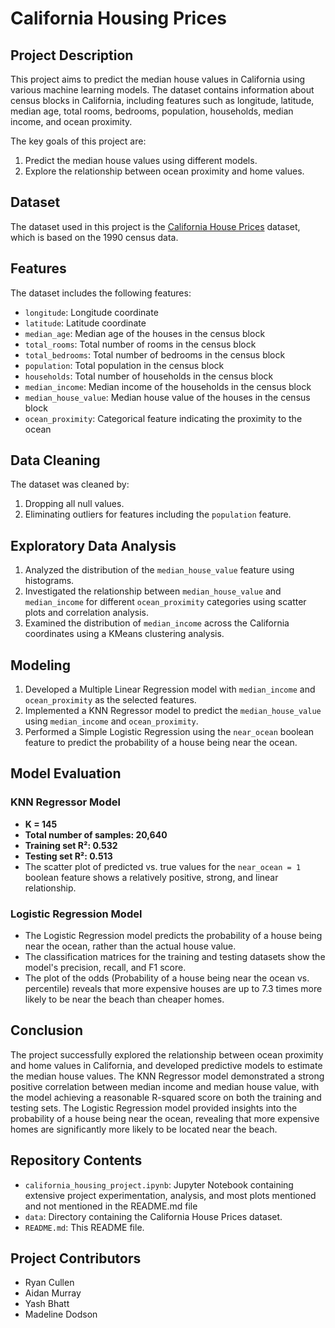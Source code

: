 # California Housing Prices

## Project Description
This project aims to predict the median house values in California using various machine learning models. The dataset contains information about census blocks in California, including features such as longitude, latitude, median age, total rooms, bedrooms, population, households, median income, and ocean proximity.

The key goals of this project are:
1. Predict the median house values using different models.
2. Explore the relationship between ocean proximity and home values.

## Dataset
The dataset used in this project is the [California House Prices](https://www.kaggle.com/datasets/camnugent/california-housing-prices) dataset, which is based on the 1990 census data.

## Features
The dataset includes the following features:
- `longitude`: Longitude coordinate
- `latitude`: Latitude coordinate
- `median_age`: Median age of the houses in the census block
- `total_rooms`: Total number of rooms in the census block
- `total_bedrooms`: Total number of bedrooms in the census block
- `population`: Total population in the census block
- `households`: Total number of households in the census block
- `median_income`: Median income of the households in the census block
- `median_house_value`: Median house value of the houses in the census block
- `ocean_proximity`: Categorical feature indicating the proximity to the ocean

## Data Cleaning
The dataset was cleaned by:
1. Dropping all null values.
2. Eliminating outliers for features including the `population` feature.

## Exploratory Data Analysis
1. Analyzed the distribution of the `median_house_value` feature using histograms.
2. Investigated the relationship between `median_house_value` and `median_income` for different `ocean_proximity` categories using scatter plots and correlation analysis.
3. Examined the distribution of `median_income` across the California coordinates using a KMeans clustering analysis.

## Modeling
1. Developed a Multiple Linear Regression model with `median_income` and `ocean_proximity` as the selected features.
2. Implemented a KNN Regressor model to predict the `median_house_value` using `median_income` and `ocean_proximity`.
3. Performed a Simple Logistic Regression using the `near_ocean` boolean feature to predict the probability of a house being near the ocean.

## Model Evaluation
### KNN Regressor Model
- **K = 145**
- **Total number of samples: 20,640**
- **Training set R²: 0.532**
- **Testing set R²: 0.513**
- The scatter plot of predicted vs. true values for the `near_ocean = 1` boolean feature shows a relatively positive, strong, and linear relationship.

### Logistic Regression Model
- The Logistic Regression model predicts the probability of a house being near the ocean, rather than the actual house value.
- The classification matrices for the training and testing datasets show the model's precision, recall, and F1 score.
- The plot of the odds (Probability of a house being near the ocean vs. percentile) reveals that more expensive houses are up to 7.3 times more likely to be near the beach than cheaper homes.

## Conclusion
The project successfully explored the relationship between ocean proximity and home values in California, and developed predictive models to estimate the median house values. The KNN Regressor model demonstrated a strong positive correlation between median income and median house value, with the model achieving a reasonable R-squared score on both the training and testing sets. The Logistic Regression model provided insights into the probability of a house being near the ocean, revealing that more expensive homes are significantly more likely to be located near the beach.

## Repository Contents
- `california_housing_project.ipynb`: Jupyter Notebook containing extensive project experimentation, analysis, and most plots mentioned and not mentioned in the README.md file
- `data`: Directory containing the California House Prices dataset.
- `README.md`: This README file.

## Project Contributors
- Ryan Cullen
- Aidan Murray
- Yash Bhatt
- Madeline Dodson
